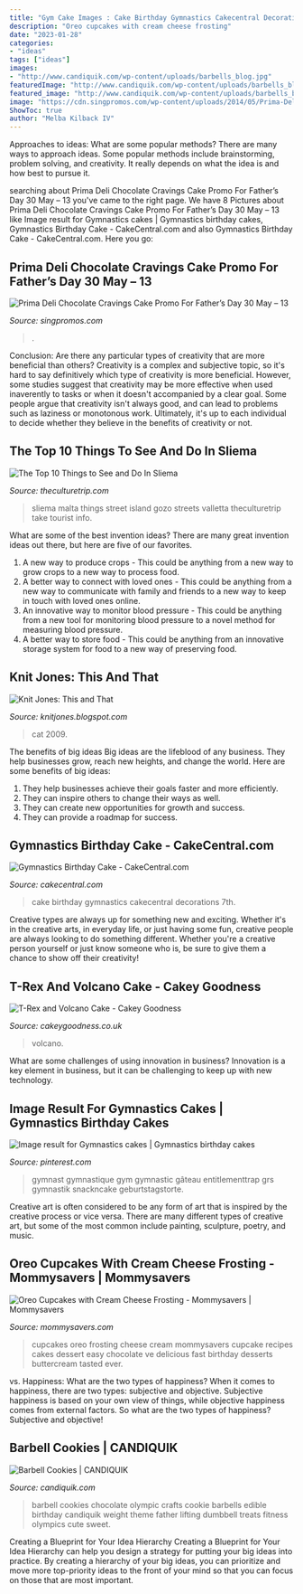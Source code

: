 ```yaml
---
title: "Gym Cake Images : Cake Birthday Gymnastics Cakecentral Decorations 7th"
description: "Oreo cupcakes with cream cheese frosting"
date: "2023-01-28"
categories:
- "ideas"
tags: ["ideas"]
images:
- "http://www.candiquik.com/wp-content/uploads/barbells_blog.jpg"
featuredImage: "http://www.candiquik.com/wp-content/uploads/barbells_blog.jpg"
featured_image: "http://www.candiquik.com/wp-content/uploads/barbells_blog.jpg"
image: "https://cdn.singpromos.com/wp-content/uploads/2014/05/Prima-Deli-30-May-2014.jpg"
ShowToc: true
author: "Melba Kilback IV"
---
```



Approaches to ideas: What are some popular methods?
There are many ways to approach ideas. Some popular methods include brainstorming, problem solving, and creativity. It really depends on what the idea is and how best to pursue it.

	

		
searching about Prima Deli Chocolate Cravings Cake Promo For Father’s Day 30 May – 13 you've came to the right page. We have 8 Pictures about Prima Deli Chocolate Cravings Cake Promo For Father’s Day 30 May – 13 like Image result for Gymnastics cakes | Gymnastics birthday cakes, Gymnastics Birthday Cake - CakeCentral.com and also Gymnastics Birthday Cake - CakeCentral.com. Here you go:
		
    
## Prima Deli Chocolate Cravings Cake Promo For Father’s Day 30 May – 13

<img loading=lazy src="https://cdn.singpromos.com/wp-content/uploads/2014/05/Prima-Deli-30-May-2014.jpg" onerror="this.onerror=null;this.src='https://tse3.mm.bing.net/th?id=OIP.nFKwQKZXKj0SMJcXa2dL5wHaKf&amp;pid=15.1';" alt="Prima Deli Chocolate Cravings Cake Promo For Father’s Day 30 May – 13">

_Source: singpromos.com_

>. 

	

Conclusion: Are there any particular types of creativity that are more beneficial than others?
Creativity is a complex and subjective topic, so it's hard to say definitively which type of creativity is more beneficial. However, some studies suggest that creativity may be more effective when used inaverently to tasks or when it doesn't accompanied by a clear goal. Some people argue that creativity isn't always good, and can lead to problems such as laziness or monotonous work. Ultimately, it's up to each individual to decide whether they believe in the benefits of creativity or not.

    
## The Top 10 Things To See And Do In Sliema

<img loading=lazy src="https://cdn.theculturetrip.com/images/56-3951673-14126693929-8442bfc134-k.jpg" onerror="this.onerror=null;this.src='https://tse4.mm.bing.net/th?id=OIP.gocpWq9F6UadfykTfvt6mAHaLJ&amp;pid=15.1';" alt="The Top 10 Things to See and Do In Sliema">

_Source: theculturetrip.com_

>sliema malta things street island gozo streets valletta theculturetrip take tourist info. 

	

What are some of the best invention ideas?
There are many great invention ideas out there, but here are five of our favorites. 
1. A new way to produce crops - This could be anything from a new way to grow crops to a new way to process food. 
2. A better way to connect with loved ones - This could be anything from a new way to communicate with family and friends to a new way to keep in touch with loved ones online. 
3. An innovative way to monitor blood pressure - This could be anything from a new tool for monitoring blood pressure to a novel method for measuring blood pressure. 
4. A better way to store food - This could be anything from an innovative storage system for food to a new way of preserving food. 

    
## Knit Jones: This And That

<img loading=lazy src="http://3.bp.blogspot.com/_X5gvFBIH7fo/Sb8D-0SCFlI/AAAAAAAABo0/52WsYm5Gavw/s320/IMG_1667.JPG" onerror="this.onerror=null;this.src='https://tse2.mm.bing.net/th?id=OIP.d__09AqZ76i6tKjnYKDbNwAAAA&amp;pid=15.1';" alt="Knit Jones: This and That">

_Source: knitjones.blogspot.com_

>cat 2009. 

	

The benefits of big ideas
Big ideas are the lifeblood of any business. They help businesses grow, reach new heights, and change the world. Here are some benefits of big ideas:
1. They help businesses achieve their goals faster and more efficiently.
2. They can inspire others to change their ways as well.
3. They can create new opportunities for growth and success.
4. They can provide a roadmap for success.

    
## Gymnastics Birthday Cake - CakeCentral.com

<img loading=lazy src="https://cdn001.cakecentral.com/gallery/2015/03/900_852931f0WI_gymnastics-birthday-cake.jpg" onerror="this.onerror=null;this.src='https://tse2.mm.bing.net/th?id=OIP.M-sGIcQ_SwgIZj6Pawq17gHaJ4&amp;pid=15.1';" alt="Gymnastics Birthday Cake - CakeCentral.com">

_Source: cakecentral.com_

>cake birthday gymnastics cakecentral decorations 7th. 

	

Creative types are always up for something new and exciting. Whether it's in the creative arts, in everyday life, or just having some fun, creative people are always looking to do something different. Whether you're a creative person yourself or just know someone who is, be sure to give them a chance to show off their creativity!

    
## T-Rex And Volcano Cake - Cakey Goodness

<img loading=lazy src="http://www.cakeygoodness.co.uk/wp-content/uploads/2020/08/huxley-t-rex-cake-12.jpg" onerror="this.onerror=null;this.src='https://tse2.mm.bing.net/th?id=OIP.c0IgsrUcI6CSDw6UovAICAHaKl&amp;pid=15.1';" alt="T-Rex and Volcano Cake - Cakey Goodness">

_Source: cakeygoodness.co.uk_

>volcano. 

	

What are some challenges of using innovation in business?
Innovation is a key element in business, but it can be challenging to keep up with new technology.

    
## Image Result For Gymnastics Cakes | Gymnastics Birthday Cakes

<img loading=lazy src="https://i.pinimg.com/originals/13/ca/05/13ca0504fd1a92703622de0e679ef6a2.jpg" onerror="this.onerror=null;this.src='https://tse4.mm.bing.net/th?id=OIP.WGCPZJrelexBenNV7WuGjwHaL_&amp;pid=15.1';" alt="Image result for Gymnastics cakes | Gymnastics birthday cakes">

_Source: pinterest.com_

>gymnast gymnastique gym gymnastic gâteau entitlementtrap grs gymnastik snackncake geburtstagstorte. 

	

Creative art is often considered to be any form of art that is inspired by the creative process or vice versa. There are many different types of creative art, but some of the most common include painting, sculpture, poetry, and music.

    
## Oreo Cupcakes With Cream Cheese Frosting - Mommysavers | Mommysavers

<img loading=lazy src="http://www.mommysavers.com/wp-content/uploads/2013/10/oreo-cupcakes.jpg" onerror="this.onerror=null;this.src='https://tse2.mm.bing.net/th?id=OIP.zkDfW3B6BN51WMM5QW2RHQHaI_&amp;pid=15.1';" alt="Oreo Cupcakes with Cream Cheese Frosting - Mommysavers | Mommysavers">

_Source: mommysavers.com_

>cupcakes oreo frosting cheese cream mommysavers cupcake recipes cakes dessert easy chocolate ve delicious fast birthday desserts buttercream tasted ever. 

	

vs. Happiness: What are the two types of happiness?
When it comes to happiness, there are two types: subjective and objective. Subjective happiness is based on your own view of things, while objective happiness comes from external factors. So what are the two types of happiness? Subjective and objective!

    
## Barbell Cookies | CANDIQUIK

<img loading=lazy src="http://www.candiquik.com/wp-content/uploads/barbells_blog.jpg" onerror="this.onerror=null;this.src='https://tse4.mm.bing.net/th?id=OIP.lPzrgZtCPLNyzZu3esFZjAHaE4&amp;pid=15.1';" alt="Barbell Cookies | CANDIQUIK">

_Source: candiquik.com_

>barbell cookies chocolate olympic crafts cookie barbells edible birthday candiquik weight theme father lifting dumbbell treats fitness olympics cute sweet. 

	

Creating a Blueprint for Your Idea Hierarchy
Creating a Blueprint for Your Idea Hierarchy can help you design a strategy for putting your big ideas into practice. By creating a hierarchy of your big ideas, you can prioritize and move more top-priority ideas to the front of your mind so that you can focus on those that are most important.

